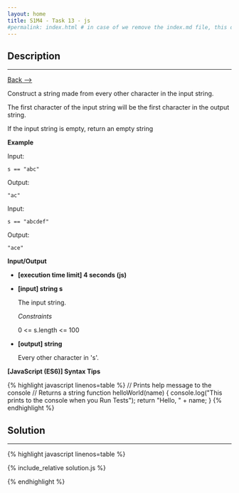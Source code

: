 ```yaml
---
layout: home
title: S1M4 - Task 13 - js
#permalink: index.html # in case of we remove the index.md file, this doc will be the index page
---
```


<div class="row">
<div class="columnStmt" markdown="1">

##  Description
------

[Back --> ](../README.md)

Construct a string made from every other character in the input string.

The first character of the input string will be the first character in the output string.

If the input string is empty, return an empty string

**Example**

Input:
```
s == "abc"
```
Output:
```
"ac"
```
Input:
```
s == "abcdef"
```
Output:
```
"ace"
```

**Input/Output**

* **[execution time limit] 4 seconds (js)**

* **[input] string s**

    The input string.

    *Constraints*

    0 <= s.length <= 100

* **[output] string**

    Every other character in 's'.

**[JavaScript (ES6)] Syntax Tips**

{% highlight javascript linenos=table %}
// Prints help message to the console
// Returns a string
function helloWorld(name) {
    console.log("This prints to the console when you Run Tests");
    return "Hello, " + name;
}
{% endhighlight %}

</div>
<div class="columnSol" markdown="1">

## Solution
------

{% highlight javascript linenos=table %}

{% include_relative solution.js %}

{% endhighlight %}

</div>
</div>